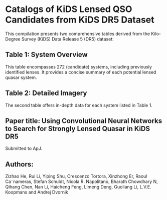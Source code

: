 


# Catalogs of KiDS Lensed QSO Candidates from KiDS DR5 Dataset
This compilation presents two comprehensive tables derived from the Kilo-Degree Survey (KiDS) Data Release 5 (DR5) dataset:
## Table 1: System Overview
This table encompasses 272 (candidate) systems, including previously identified lenses. It provides a concise summary of each potential lensed quasar system.
## Table 2: Detailed Imagery
The second table offers in-depth data for each system listed in Table 1. 
## Paper title: Using Convolutional Neural Networks to Search for Strongly Lensed Quasar in KiDS DR5
Submitted to ApJ.
## Authors: 
Zizhao He, Rui Li, Yiping Shu, Crescenzo Tortora, Xinzhong Er, Raoul Ca˜nameras, Stefan Schuldt, Nicola R. Napolitano, Bharath Chowdhary N, Qihang Chen, Nan Li, Haicheng Feng, Limeng Deng, Guoliang Li, L.V.E. Koopmans and Andrej Dvornik
